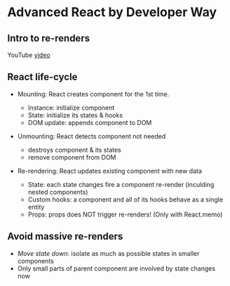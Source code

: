 # Advanced React by Developer Way

## Intro to re-renders

YouTube [video](https://www.youtube.com/watch?v=qTDnwmMF5q8&list=PL6dw1BPCcLC4n-4o-t1kQZH0NJeZtpmGp)

## React life-cycle

- Mounting: React creates component for the 1st time.
  - Instance: initialize component
  - State: initialize its states & hooks
  - DOM update: appends component to DOM
  
- Unmounting: React detects component not needed
  - destroys component & its states
  - remove component from DOM

- Re-rendering: React updates existing component with new data
  - State: each state changes fire a component re-render (inculding nested components)
  - Custom hooks: a component and all of its hooks behave as a single entity
  - Props: props does NOT trigger re-renders! (Only with React.memo)

## Avoid massive re-renders

- *Move state down*: isolate as much as possible states in smaller components
- Only small parts of parent component are involved by state changes now


